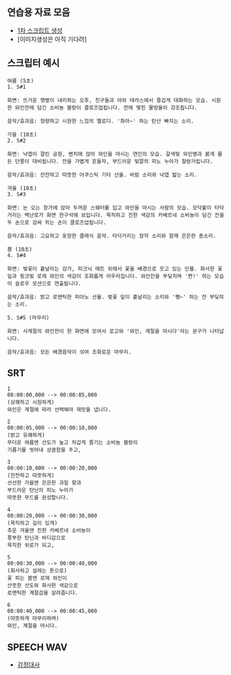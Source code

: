 ## 연습용 자료 모음

- [1차 스크립트 생성](https://gemini.google.com/app/3706b53407a4e6cf?android-min-version=301356232&ios-min-version=322.0&is_sa=1&campaign_id=gemini_overview_page&utm_source=gemini&utm_medium=web&utm_campaign=gemini_overview_page&pt=9008&mt=8&ct=gemini_overview_page&hl=ko&_gl=1*mnfq39*_up*MQ..*_ga*MTYwODM1NDY2Ny4xNzU3NTUzNDA2*_ga_WC57KJ50ZZ*czE3NTc1NTM0MDYkbzEkZzAkdDE3NTc1NTM0MDYkajYwJGwwJGgw&gclid=Cj0KCQjww4TGBhCKARIsAFLXndRkwNArnxjg9YhLG6Rh1tgWu6nMRCy-hSsi-IGUU9NUqAzcoJVw17AaAh9XEALw_wcB&gclsrc=aw.ds&gbraid=0AAAAApk5BhnVNi6AFUxWo_wTE_Iu8QhZC) 
- [이미지생성은 아직 기다려]

## 스크립터 예시

```
여름 (5초)
1. S#1

화면: 뜨거운 햇볕이 내리쬐는 오후, 친구들과 야외 테라스에서 즐겁게 대화하는 모습. 시원한 와인잔에 담긴 소비뇽 블랑이 클로즈업됩니다. 잔에 맺힌 물방울이 강조됩니다.

음악/효과음: 청량하고 시원한 느낌의 멜로디. '촤아~' 하는 탄산 빠지는 소리.

가을 (10초)
2. S#2

화면: 낙엽이 깔린 공원, 벤치에 앉아 와인을 마시는 연인의 모습. 갈색빛 와인병과 붉게 물든 단풍이 대비됩니다. 잔을 가볍게 흔들자, 부드러운 빛깔의 피노 누아가 찰랑거립니다.

음악/효과음: 잔잔하고 따뜻한 어쿠스틱 기타 선율. 바람 소리와 낙엽 밟는 소리.

겨울 (10초)
3. S#3

화면: 눈 오는 창가에 앉아 두꺼운 스웨터를 입고 와인을 마시는 사람의 모습. 모닥불이 타닥거리는 벽난로가 화면 한구석에 보입니다. 묵직하고 진한 색감의 카베르네 소비뇽이 담긴 잔을 두 손으로 감싸 쥐는 손이 클로즈업됩니다.

음악/효과음: 고요하고 웅장한 클래식 음악. 타닥거리는 장작 소리와 함께 은은한 종소리.

봄 (10초)
4. S#4

화면: 벚꽃이 흩날리는 강가, 피크닉 매트 위에서 꽃을 배경으로 웃고 있는 인물. 화사한 꽃잎과 핑크빛 로제 와인의 색감이 조화롭게 어우러집니다. 와인잔을 부딪치며 '짠!' 하는 모습이 슬로우 모션으로 연출됩니다.

음악/효과음: 밝고 로맨틱한 피아노 선율. 벚꽃 잎이 흩날리는 소리와 '쨍~' 하는 잔 부딪히는 소리.

5. S#5 (마무리)

화면: 사계절의 와인잔이 한 화면에 모여서 로고와 '와인, 계절을 마시다'라는 문구가 나타납니다.

음악/효과음: 모든 배경음악이 섞여 조화로운 마무리.
```
## SRT

```
1
00:00:00,000 --> 00:00:05,000
(상쾌하고 시원하게)
와인은 계절에 따라 선택해야 제맛을 냅니다.

2
00:00:05,000 --> 00:00:10,000
(밝고 유쾌하게)
무더운 여름엔 산도가 높고 차갑게 즐기는 소비뇽 블랑이
기름기를 씻어내 상큼함을 주고,

3
00:00:10,000 --> 00:00:20,000
(잔잔하고 따뜻하게)
선선한 가을엔 은은한 과일 향과
부드러운 탄닌의 피노 누아가
따뜻한 무드를 완성합니다.

4
00:00:20,000 --> 00:00:30,000
(묵직하고 깊이 있게)
추운 겨울엔 진한 카베르네 소비뇽이
풍부한 탄닌과 바디감으로
묵직한 위로가 되고,

5
00:00:30,000 --> 00:00:40,000
(화사하고 설레는 톤으로)
꽃 피는 봄엔 로제 와인이
산뜻한 산도와 화사한 색감으로
로맨틱한 계절감을 살려줍니다.

6
00:00:40,000 --> 00:00:45,000
(따뜻하게 마무리하며)
와인, 계절을 마시다.
```

## SPEECH WAV

- [감정대사](https://github.com/futureleadet/toylearn_AI_multimedias/blob/main/prompt_games/30_storyboard.md)